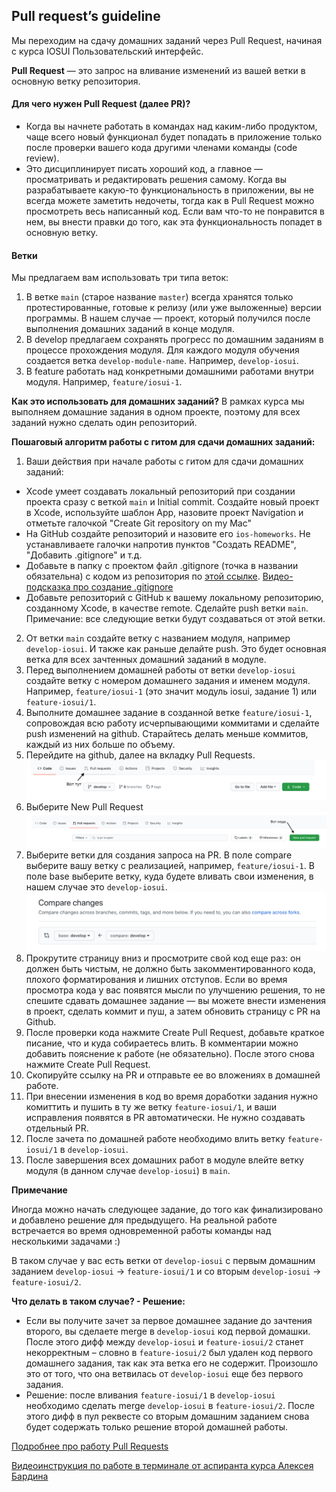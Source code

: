 ## Pull request’s guideline
Мы переходим на сдачу домашних заданий через Pull Request, начиная с курса IOSUI Пользовательский интерфейс.

**Pull Request** — это запрос на вливание изменений из вашей ветки в основную ветку репозитория.

#### Для чего нужен Pull Request (далее PR)?
* Когда вы начнете работать в командах над каким-либо продуктом, чаще всего новый функционал будет попадать в приложение только после проверки вашего кода другими членами команды (code review).
* Это дисциплинирует писать хороший код, а главное — просматривать и редактировать решения самому. Когда вы разрабатываете какую-то функциональность в приложении, вы не всегда можете заметить недочеты, тогда как в Pull Request можно просмотреть весь написанный код. Если вам что-то не понравится в нем, вы внести правки до того, как эта функциональность попадет в основную ветку.

#### Ветки
Мы предлагаем вам использовать три типа веток:
1. В ветке `main` (старое название `master`) всегда хранятся только протестированные, готовые к релизу (или уже выложенные) версии программы. В нашем случае — проект, который получился после выполнения домашних заданий в конце модуля.
2. В develop предлагаем сохранять прогресс по домашним заданиям в процессе прохождения модуля. Для каждого модуля обучения создается ветка `develop-module-name`. Например, `develop-iosui`.
3. В feature работать над конкретными домашними работами внутри модуля. Например, `feature/iosui-1`.

**Как это использовать для домашних заданий?**
В рамках курса мы выполняем домашние задания в одном проекте, поэтому для всех заданий нужно сделать один репозиторий.

**Пошаговый алгоритм работы с гитом для сдачи домашних заданий:**
1. Ваши действия при начале работы с гитом для сдачи домашних заданий:
* Xcode умеет создавать локальный репозиторий при создании проекта сразу с веткой `main` и Initial commit. Создайте новый проект в Xcode, используйте шаблон App, назовите проект Navigation и отметьте галочкой "Create Git repository on my Mac"
* На GitHub создайте репозиторий и назовите его `ios-homeworks`. Не устанавливаете галочки напротив пунктов "Создать README", "Добавить .gitignore" и т.д.
* Добавьте в папку с проектом файл .gitignore (точка в названии обязательна) c кодом из репозитория по [этой ссылке](https://github.com/github/gitignore/blob/master/Swift.gitignore). [Видео-подсказка про создание .gitignore](https://github.com/netology-code/iosui-homeworks/video/gitignore_settings.mp4)
* Добавьте репозиторий с GitHub к вашему локальному репозиторию, созданному Xcode, в качестве remote. Сделайте push ветки `main`.
Примечание: все следующие ветки будут создаваться от этой ветки.
2. От ветки `main` создайте ветку с названием модуля, например `develop-iosui`. И также как раньше делайте push. Это будет основная ветка для всех зачтенных домашний заданий в модуле.
3. Перед выполнением домашней работы от ветки `develop-iosui` создайте ветку с номером домашнего задания и именем модуля. Например, `feature/iosui-1` (это значит модуль iosui, задание 1) или `feature-iosui/1`.
4. Выполните домашнее задание в созданной ветке `feature/iosui-1`, сопровождая всю работу исчерпывающими коммитами и сделайте push изменений на github. Старайтесь делать меньше коммитов, каждый из них больше по объему.
5. Перейдите на github, далее на вкладку Pull Requests.
![](pic/1.png)
6. Выберите New Pull Request
![](pic/2.png)
7. Выберите ветки для создания запроса на PR.
В поле compare выберите вашу ветку с реализацией, например, `feature/iosui-1`.
В поле base выберите ветку, куда будете вливать свои изменения, в нашем случае это `develop-iosui`.
![](pic/3.png)
8. Прокрутите страницу вниз и просмотрите свой код еще раз: он должен быть чистым, не должно быть закомментированного кода, плохого форматирования и лишних отступов.
Если во время просмотра кода у вас появятся мысли по улучшению решения, то не спешите сдавать домашнее задание — вы можете внести изменения в проект, сделать коммит и пуш, а затем обновить страницу с PR на Github.
9. После проверки кода нажмите Create Pull Request, добавьте краткое писание, что и куда собираетесь влить. В комментарии можно добавить пояснение к работе (не обязательно). После этого снова нажмите Create Pull Request. 
10. Скопируйте ссылку на PR и отправьте ее во вложениях в домашней работе. 
11. При внесении изменения в код во время доработки задания нужно комиттить и пушить в ту же ветку `feature-iosui/1`, и ваши исправления появятся в PR автоматически. Не нужно создавать отдельный PR.
12. После зачета по домашней работе необходимо влить ветку `feature-iosui/1` в `develop-iosui`.
13. После завершения всех домашних работ в модуле влейте ветку модуля (в данном случае `develop-iosui`) в `main`.

**Примечание**

Иногда можно начать следующее задание, до того как финализировано и добавлено решение для предыдущего. На реальной работе встречается во время одновременной работы команды над несколькими задачами :)

В таком случае у вас есть ветки от `develop-iosui` с первым домашним заданием `develop-iosui` -> `feature-iosui/1` и со вторым `develop-iosui` -> `feature-iosui/2`.

 **Что делать в таком случае? - Решение:**
 * Если вы получите зачет за первое домашнее задание до зачтения второго, вы сделаете merge в `develop-iosui` код первой домашки. После этого дифф между `develop-iosui`  и `feature-iosui/2` станет некорректным – словно в `feature-iosui/2` был удален код первого домашнего задания, так как эта ветка его не содержит. Произошло это от того, что она ветвилась от `develop-iosui` еще без первого задания.
 * Решение: после вливания `feature-iosui/1`  в `develop-iosui` необходимо сделать merge `develop-iosui` в `feature-iosui/2`. После этого дифф в пул реквесте со вторым домашним заданием снова будет содержать только решение второй домашней работы.

[Подробнее про работу Pull Requests](https://docs.github.com/en/free-pro-team@latest/github/collaborating-with-issues-and-pull-requests/about-pull-requests)

[Видеоинструкция по работе в терминале от аспиранта курса Алексея Бардина](https://youtu.be/o0RaC43uGPY)
